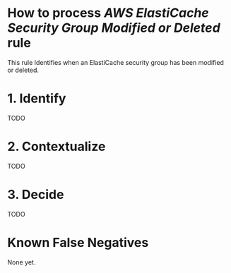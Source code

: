 # How to process *AWS ElastiCache Security Group Modified or Deleted* rule
This rule Identifies when an ElastiCache security group has been modified or deleted.

# 1. Identify
TODO

# 2. Contextualize
TODO

# 3. Decide
TODO

# Known False Negatives
None yet.

